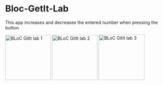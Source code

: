 # Bloc-GetIt-Lab


This app increases and decreases the entered number when pressing the button.

<img width="145" alt="BLoC GitIt lab 1" src="https://github.com/AlaaMYahya/Bloc-GetIt-Lab/assets/129466098/6a85742a-9820-4bbe-88d3-d840ff2e79ec">


<img width="145" alt="BLoC GitIt lab 2" src="https://github.com/AlaaMYahya/Bloc-GetIt-Lab/assets/129466098/1ce6c24e-8844-4756-98b0-e62838b11064">


<img width="146" alt="BLoC GitIt lab 3" src="https://github.com/AlaaMYahya/Bloc-GetIt-Lab/assets/129466098/27d9f610-3fc2-4f87-a388-3ae39d69023a">


 
